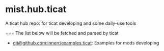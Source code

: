 # mist.hub.ticat
A ticat hub repo: for ticat developing and some daily-use tools

===
The list below will be fetched and parsed by ticat
* [git@github.com:innerr/examples.ticat](https://github.com/innerr/examples.ticat): Examples for mods developing
